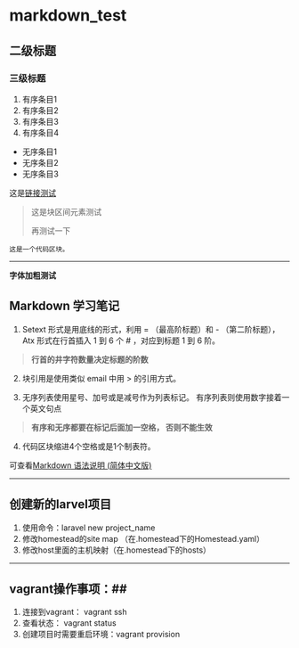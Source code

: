 # markdown_test

## 二级标题

### 三级标题

1. 有序条目1
2. 有序条目2
3. 有序条目3
4. 有序条目4

* 无序条目1
* 无序条目2
* 无序条目3

这是[链接测试](http://www.baidu.com)

>这是块区间元素测试
> 
>再测试一下

    这是一个代码区块。

***

**字体加粗测试**

## Markdown 学习笔记 ##
1. Setext 形式是用底线的形式，利用 = （最高阶标题）和 - （第二阶标题），
	Atx 形式在行首插入 1 到 6 个 # ，对应到标题 1 到 6 阶。	
> **行首的井字符数量决定标题的阶数**

2. 块引用是使用类似 email 中用 > 的引用方式。

3. 无序列表使用星号、加号或是减号作为列表标记。
有序列表则使用数字接着一个英文句点
> **有序和无序都要在标记后面加一空格， 否则不能生效**

4. 代码区块缩进4个空格或是1个制表符。

可查看[Markdown 语法说明 (简体中文版)](	https://gitcafe.com/riku/Markdown-Syntax-CN/blob/master/syntax.md)

***

## 创建新的larvel项目 ##
1. 使用命令：laravel new project_name
2. 修改homestead的site map （在.homestead下的Homestead.yaml）
3. 修改host里面的主机映射（在.homestead下的hosts）


***
## vagrant操作事项：##
1. 连接到vagrant： vagrant ssh
2. 查看状态： vagrant status
3. 创建项目时需要重启环境：vagrant provision




